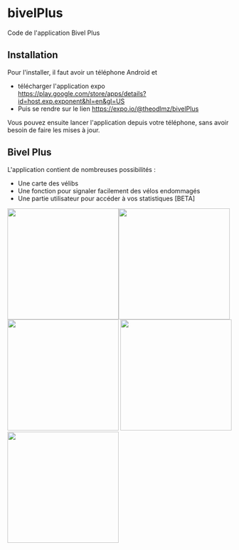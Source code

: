 # bivelPlus
Code de l'application Bivel Plus 

## Installation
Pour l'installer, il faut avoir un téléphone Android et 
* télécharger l'application expo https://play.google.com/store/apps/details?id=host.exp.exponent&hl=en&gl=US
* Puis se rendre sur le lien https://expo.io/@theodlmz/bivelPlus

Vous pouvez ensuite lancer l'application depuis votre téléphone, sans avoir besoin de faire les mises à jour.

## Bivel Plus

L'application contient de nombreuses possibilités :
* Une carte des vélibs
* Une fonction pour signaler facilement des vélos endommagés
* Une partie utilisateur pour accéder à vos statistiques [BETA]

<img src="http://theo.delemazure.fr/bivelAPI/git/screenphone4.jpg" width="250"><img src="http://theo.delemazure.fr/bivelAPI/git/screenphone3.jpg" width="250">
<img src="http://theo.delemazure.fr/bivelAPI/git/screenphone2.jpg" width="250">
<img src="http://theo.delemazure.fr/bivelAPI/git/screenphone5.jpg" width="250"><img src="http://theo.delemazure.fr/bivelAPI/git/screenphone1.jpg" width="250">
